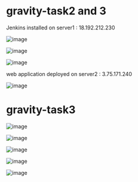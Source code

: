 # gravity-task2 and 3

Jenkins installed on server1 : 18.192.212.230

![image](https://github.com/user-attachments/assets/8e082734-5f52-4a05-9453-6bad2aa40ecf)

![image](https://github.com/user-attachments/assets/ba0bc583-765f-4944-ae41-51ec7196bcd9)

![image](https://github.com/user-attachments/assets/65478b67-b23a-4db6-b33c-0696005cd251)


web application deployed on server2  : 3.75.171.240

![image](https://github.com/user-attachments/assets/8f5901af-5e12-45dd-8391-c1930b798ec2)


# gravity-task3

![image](https://github.com/user-attachments/assets/765a0287-bbcc-4cc8-9ea5-0c4b852af4b9)

![image](https://github.com/user-attachments/assets/6759cc55-4153-41e7-b41b-8059c4498a3b)

![image](https://github.com/user-attachments/assets/bce7c183-62bd-4cb4-b99b-86f8de40ee19)

![image](https://github.com/user-attachments/assets/9a2b796d-fbab-4d7a-855f-e5631e99d008)

![image](https://github.com/user-attachments/assets/76386dc4-b6af-4bf2-8403-67fb9a469a3f)


